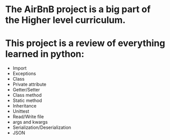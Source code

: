 # The AirBnB project is a big part of the Higher level curriculum.
# This project is a review of everything learned in python:
* Import
* Exceptions
* Class
* Private attribute
* Getter/Setter
* Class method
* Static method
* Inheritance
* Unittest
* Read/Write file
* args and kwargs
* Serialization/Deserialization
* JSON
